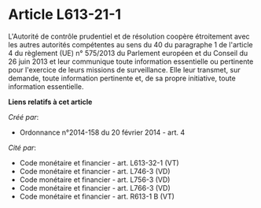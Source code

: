 # Article L613-21-1

L'Autorité de contrôle prudentiel et de résolution coopère étroitement avec les autres autorités compétentes au sens du 40 du
paragraphe 1 de l'article 4 du règlement (UE) n° 575/2013 du Parlement européen et du Conseil du 26 juin 2013 et leur
communique toute information essentielle ou pertinente pour l'exercice de leurs missions de surveillance. Elle leur transmet,
sur demande, toute information pertinente et, de sa propre initiative, toute information essentielle.

**Liens relatifs à cet article**

_Créé par_:

  - Ordonnance n°2014-158 du 20 février 2014 - art. 4

_Cité par_:

  - Code monétaire et financier - art. L613-32-1 (VT)
  - Code monétaire et financier - art. L746-3 (VD)
  - Code monétaire et financier - art. L756-3 (VD)
  - Code monétaire et financier - art. L766-3 (VD)
  - Code monétaire et financier - art. R613-1 B (VT)
